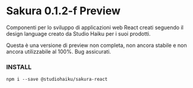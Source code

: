 # Sakura 0.1.2-f Preview
Componenti per lo sviluppo di applicazioni web React creati seguendo il design language creato da Studio Haiku per i suoi prodotti.


Questa è una versione di preview non completa, non ancora stabile e non ancora utilizzabile al 100%. Bug assicurati.

### INSTALL
```
npm i --save @studiohaiku/sakura-react
```
